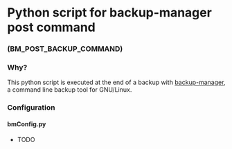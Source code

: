 # Python script for backup-manager post command 
### (BM_POST_BACKUP_COMMAND) 

### Why?

This python script is executed at the end of a backup with [backup-manager](https://github.com/sukria/Backup-Manager), a command line backup tool for GNU/Linux.

### Configuration

#### bmConfig.py

* TODO
